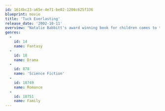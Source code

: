 ```yaml
---
id: 1614bc23-a65e-4e71-be02-1208c625f336
blueprint: movie
title: 'Tuck Everlasting'
release_date: '2002-10-11'
overview: "Natalie Babbitt's award winning book for children comes to the screen in a lavish adaptation from Walt Disney Pictures. Winnie Foster (Alexis Bledel) is a girl in her early teens growing up in the small rural town of Winesap in 1914. Winnie's parents (Victor Garber and Amy Irving) are loving but overprotective, and Winnie longs for a life of greater freedom and adventure."
genres:
  -
    id: 14
    name: Fantasy
  -
    id: 18
    name: Drama
  -
    id: 878
    name: 'Science Fiction'
  -
    id: 10749
    name: Romance
  -
    id: 10751
    name: Family
---
```

